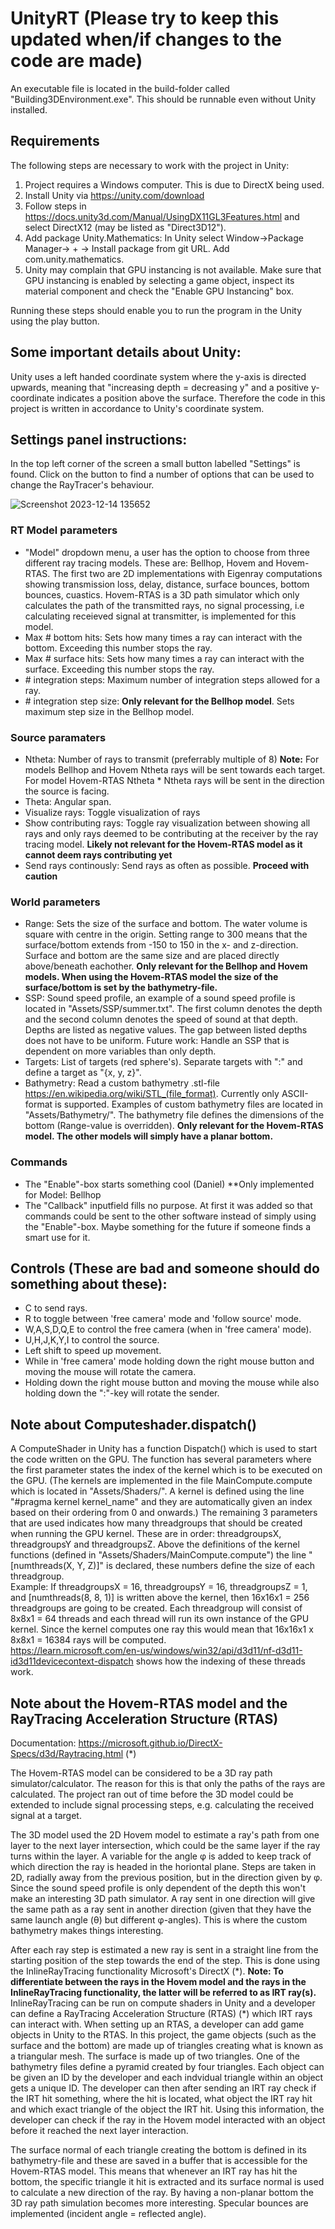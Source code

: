 # UnityRT (Please try to keep this updated when/if changes to the code are made)

An executable file is located in the build-folder called "Building3DEnvironment.exe". This should be runnable even without Unity installed.

## Requirements
The following steps are necessary to work with the project in Unity:

  1. Project requires a Windows computer. This is due to DirectX being used. 
  2. Install Unity via https://unity.com/download
  3. Follow steps in https://docs.unity3d.com/Manual/UsingDX11GL3Features.html and select DirectX12 (may be listed as "Direct3D12").
  4. Add package Unity.Mathematics: In Unity select Window->Package Manager-> + -> Install package from git URL. Add com.unity.mathematics.
  5. Unity may complain that GPU instancing is not available. Make sure that GPU instancing is enabled by selecting a game object, inspect its material component and check the "Enable GPU Instancing" box.

Running these steps should enable you to run the program in the Unity using the play button. 

## Some important details about Unity:
Unity uses a left handed coordinate system where the y-axis is directed upwards, meaning that "increasing depth = decreasing y" and a positive y-coordinate indicates a position above the surface. Therefore the code in this project is written in accordance to Unity's coordinate system. 

## Settings panel instructions:
In the top left corner of the screen a small button labelled "Settings" is found. Click on the button to find a number of options that can be used to change the RayTracer's behaviour.

![Screenshot 2023-12-14 135652](https://github.com/SAAB-ARTUR/UnityRT/assets/125650725/9d64e026-7978-4483-a988-735617f59491)

### RT Model parameters
  - "Model" dropdown menu, a user has the option to choose from three different ray tracing models. These are: Bellhop, Hovem and Hovem-RTAS. The first two are 2D implementations with Eigenray computations showing transmission loss, delay, distance, surface       bounces, bottom bounces, cuastics. Hovem-RTAS is a 3D path simulator which only calculates the path of the transmitted rays, no signal processing, i.e calculating receieved signal at transmitter, is implemented for this model. 
  - Max # bottom hits: Sets how many times a ray can interact with the bottom. Exceeding this number stops the ray.  
  - Max # surface hits: Sets how many times a ray can interact with the surface. Exceeding this number stops the ray.  
  - \# integration steps: Maximum number of integration steps allowed for a ray.  
  - \# integration step size: **Only relevant for the Bellhop model**. Sets maximum step size in the Bellhop model. 

### Source paramaters
  - Ntheta: Number of rays to transmit (preferrably multiple of 8) **Note:** For models Bellhop and Hovem Ntheta rays will be sent towards each target. For model Hovem-RTAS Ntheta * Ntheta rays will be sent in the direction the source is facing.
  - Theta: Angular span.
  - Visualize rays: Toggle visualization of rays
  - Show contributing rays: Toggle ray visualization between showing all rays and only rays deemed to be contributing at the receiver by the ray tracing model. **Likely not relevant for the Hovem-RTAS model as it cannot deem rays contributing yet**
  - Send rays continously: Send rays as often as possible. **Proceed with caution**

### World parameters
  - Range: Sets the size of the surface and bottom. The water volume is square with centre in the origin. Setting range to 300 means that the surface/bottom extends from -150 to 150 in the x- and z-direction. Surface and bottom are the same size and are placed directly above/beneath eachother. **Only relevant for the Bellhop and Hovem models. When using the Hovem-RTAS model the size of the surface/bottom is set by the bathymetry-file.**
  - SSP: Sound speed profile, an example of a sound speed profile is located in "Assets/SSP/summer.txt". The first column denotes the depth and the second column denotes the speed of sound at that depth. Depths are listed as negative values. The gap between listed depths does not have to be uniform. Future work: Handle an SSP that is dependent on more variables than only depth.
  - Targets: List of targets (red sphere's). Separate targets with ":" and define a target as "{x, y, z}".
  - Bathymetry: Read a custom bathymetry .stl-file https://en.wikipedia.org/wiki/STL_(file_format). Currently only ASCII-format is supported. Examples of custom bathymetry files are located in "Assets/Bathymetry/". The bathymetry file defines the dimensions of the bottom (Range-value is overridden). **Only relevant for the Hovem-RTAS model. The other models will simply have a planar bottom.** 

### Commands
  - The "Enable"-box starts something cool (Daniel) **Only implemented for Model: Bellhop
  - The "Callback" inputfield fills no purpose. At first it was added so that commands could be sent to the other software instead of simply using the "Enable"-box. Maybe something for the future if someone finds a smart use for it.

## Controls (These are bad and someone should do something about these):  
- C to send rays.  
- R to toggle between 'free camera' mode and 'follow source' mode.  
- W,A,S,D,Q,E to control the free camera (when in 'free camera' mode).  
- U,H,J,K,Y,I to control the source.  
- Left shift to speed up movement.  
- While in 'free camera' mode holding down the right mouse button and moving the mouse will rotate the camera.
- Holding down the right mouse button and moving the mouse while also holding down the ":"-key will rotate the sender.

## Note about Computeshader.dispatch()
A ComputeShader in Unity has a function Dispatch() which is used to start the code written on the GPU. The function has several parameters where the first parameter states the index of the kernel which is to be executed on the GPU. (The kernels are implemented in the file MainCompute.compute which is located in "Assets/Shaders/". A kernel is defined using the line "#pragma kernel kernel_name" and they are automatically given an index based on their ordering from 0 and onwards.) The remaining 3 parameters that are used indicates how many threadgroups that should be created when running the GPU kernel. These are in order: threadgroupsX, threadgroupsY and threadgroupsZ. Above the definitions of the kernel functions (defined in "Assets/Shaders/MainCompute.compute") the line "[numthreads(X, Y, Z)]" is declared, these numbers define the size of each threadgroup.  
Example: If threadgroupsX = 16, threadgroupsY = 16, threadgroupsZ = 1, and [numthreads(8, 8, 1)] is written above the kernel, then 16x16x1 = 256 threadgroups are going to be created. Each threadgroup will consist of 8x8x1 = 64 threads and each thread will run its own instance of the GPU kernel. Since the kernel computes one ray this would mean that 16x16x1 x 8x8x1 = 16384 rays will be computed.  
https://learn.microsoft.com/en-us/windows/win32/api/d3d11/nf-d3d11-id3d11devicecontext-dispatch shows how the indexing of these threads work.

## Note about the Hovem-RTAS model and the RayTracing Acceleration Structure (RTAS)
Documentation: https://microsoft.github.io/DirectX-Specs/d3d/Raytracing.html (\*)

The Hovem-RTAS model can be considered to be a 3D ray path simulator/calculator. The reason for this is that only the paths of the rays are calculated. The project ran out of time before the 3D model could be extended to include signal processing steps, e.g. calculating the received signal at a target. 

The 3D model used the 2D Hovem model to estimate a ray's path from one layer to the next layer intersection, which could be the same layer if the ray turns within the layer. A variable for the angle &phi; is added to keep track of which direction the ray is headed in the horiontal plane. Steps are taken in 2D, radially away from the previous position, but in the direction given by &phi;. Since the sound speed profile is only dependent of the depth this won't make an interesting 3D path simulator. A ray sent in one direction will give the same path as a ray sent in another direction (given that they have the same launch angle (&theta;) but different &phi;-angles). This is where the custom bathymetry makes things interesting. 

After each ray step is estimated a new ray is sent in a straight line from the starting position of the step towards the end of the step. This is done using the InlineRayTracing functionality Microsoft's DirectX (\*). **Note: To differentiate between the rays in the Hovem model and the rays in the InlineRayTracing functionality, the latter will be referred to as IRT ray(s).** InlineRayTracing can be run on compute shaders in Unity and a developer can define a RayTracing Acceleration Structure (RTAS) (\*) which IRT rays can interact with. When setting up an RTAS, a developer can add game objects in Unity to the RTAS. In this project, the game objects (such as the surface and the bottom) are made up of triangles creating what is known as a triangular mesh. The surface is made up of two triangles. One of the bathymetry files define a pyramid created by four triangles. Each object can be given an ID by the developer and each indvidual triangle within an object gets a unique ID. The developer can then after sending an IRT ray check if the IRT hit something, where the hit is located, what object the IRT ray hit and which exact triangle of the object the IRT hit. Using this information, the developer can check if the ray in the Hovem model interacted with an object before it reached the next layer interaction.

The surface normal of each triangle creating the bottom is defined in its bathymetry-file and these are saved in a buffer that is accessible for the Hovem-RTAS model. This means that whenever an IRT ray has hit the bottom, the specific triangle it hit is extracted and its surface normal is used to calculate a new direction of the ray. By having a non-planar bottom the 3D ray path simulation becomes more interesting. Specular bounces are implemented (incident angle = reflected angle). 
